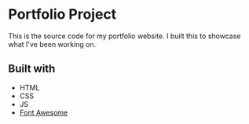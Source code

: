 # Portfolio Project

This is the source code for my portfolio website. I built this to showcase what I've been working on.

## Built with

* HTML
* CSS
* JS
* [Font Awesome](https://fontawesome.com/)
